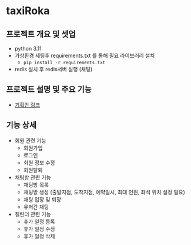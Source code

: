 # taxiRoka
## 프로젝트 개요 및 셋업
- python 3.11
- 가상환경 세팅후 requirements.txt 를 통해 필요 라이브러리 설치
  - `pip install -r requirements.txt`
- redis 설치 후 redis서버 실행 (채팅)

## 프로젝트 설명 및 주요 기능
- [기획안 링크](https://www.figma.com/file/7moP30bEJTYJeyoaSUACyt/PIRO19-ROKA?type=design&node-id=0-1&mode=design)

## 기능 상세
- 회원 관련 기능
  - 회원가입
  - 로그인
  - 회원 정보 수정
  - 회원탈퇴
- 채팅방 관련 기능
  - 채팅방 목록
  - 채팅방 생성 (출발지점, 도착지점, 예약일시, 최대 인원, 좌석 위치 설정 필요)
  - 채팅 입장 및 퇴장
  - 유저간 채팅 
- 캘린더 관련 기능
  - 휴가 일정 등록
  - 휴가 일정 수정
  - 휴가 일정 삭제